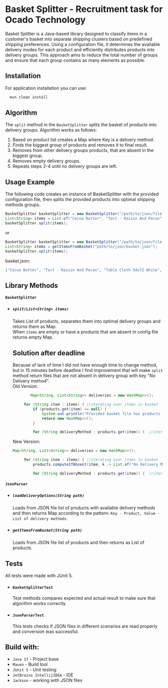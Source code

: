 # Basket Splitter - Recruitment task for Ocado Technology
Basket Splitter is a Java-based library designed to classify items in a customer's basket into separate shipping clusters based on predefined shipping preferences. Using a configuration file, it determines the available delivery modes for each product and efficiently distributes products into delivery groups. This approach aims to reduce the total number of groups and ensure that each group contains as many elements as possible.
## Installation
For application installation you can use:
```bash
  mvn clean install
```
## Algorithm
The `split` method in the `BasketSplitter` splits the basket of products into delivery groups. Algorithm works as follows:
1. Based on product list creates a Map where Key is a delivery method.
2. Finds the biggest group of products and removes it to final result.
3. Removes from other delivery groups products, that are absent in the biggest group.
4. Removes empty delivery groups.
5. Repeats steps 2-4 until no delivery groups are left.
## Usage Example
The following code creates an instance of BasketSplitter with the provided configuration file, then splits the provided products into optimal shipping methods groups.
```java
BasketSplitter basketSplitter = new BasketSplitter("/path/to/json/file.json");  
List<String> items = List.of("Cocoa Butter", "Tart - Raisin And Pecan", "Table Cloth 54x72 White", "Flower - Daisies", "Fond - Chocolate", "Cookies - Englishbay Wht");
basketSplitter.split(items);
```
or
```java
BasketSplitter basketSplitter = new BasketSplitter("/path/to/json/file.json");  
List<String> items = getItemsFromBasket("path/to/json/basket.json");
basketSplitter.split(items);
```
basket.json:
```json
["Cocoa Butter", "Tart - Raisin And Pecan", "Table Cloth 54x72 White", "Flower - Daisies", "Fond - Chocolate", "Cookies - Englishbay Wht"]
```
## Library Methods
#### `BasketSplitter`
 - ##### `split(List<String> items)`
   Takes List of products, separates them into optimal delivery groups and returns them as Map.\
   When `items` are empty or have a products that are absent in config file returns empty Map.
   ## Solution after deadline
   Because of lack of time I did not have enough time to change method, but in 15 minutes before deadline I find improvement that will make `split` method return files that are not absent
   in delivery group with key "No Delivery method".\
   Old Version:
   ```java
           Map<String, List<String>> deliveries = new HashMap<>();

        for (String item : items) { //iterating over items in basket
            if (products.get(item) == null) {
                System.out.println("Provided basket file has products that are not absent in config file");
                return new HashMap<>();
            }

            for (String deliveryMethod : products.get(item)) {  //iterating over delivery method of item
   ```
   New Version:
   ```java
   Map<String, List<String>> deliveries = new HashMap<>();

        for (String item : items) { //iterating over items in basket
            products.computeIfAbsent(item, k -> List.of("No Delivery Method"));
   
            for (String deliveryMethod : products.get(item)) {  //iterating over delivery method of item
   ```
#### `JsonParser`
 - ##### `loadDeliveryOptions(String path)`
   Loads from JSON file list of products with available delivery methods and then returns Map according to the pattern: `Key - Product, Value - List of delivery methods`.
 - ##### `getItemsFromBasket(String path)`
   Loads from JSON file list of products and then returns as List of products.
## Tests
All tests were made with JUnit 5.
 - #### `BasketSplitterTest`
   Test methods compares expected and actual result to make sure that algorithm works correctly.
- #### `JsonParserTest`
  This tests checks if JSON files in different scenarios are read properly and conversion was successful.
## Build with:
- `Java 17` - Project base
- `Maven` - Build tool
- `JUnit 5` - Unit testing
- `JetBrains IntellijIDEA` - IDE
- `Jackson` - working with JSON files
